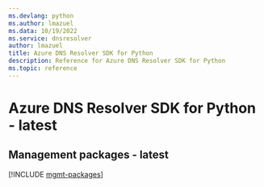 ```yaml
---
ms.devlang: python
ms.author: lmazuel
ms.data: 10/19/2022
ms.service: dnsresolver
author: lmazuel
title: Azure DNS Resolver SDK for Python
description: Reference for Azure DNS Resolver SDK for Python
ms.topic: reference
---
```

# Azure DNS Resolver SDK for Python - latest

## Management packages - latest
[!INCLUDE [mgmt-packages](dns-resolver-mgmt-index.md)]